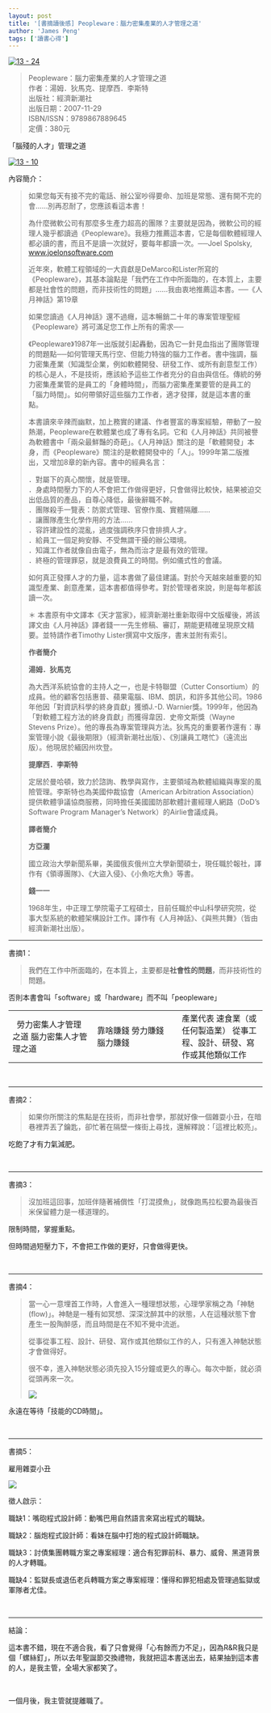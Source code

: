 ```yaml
---
layout: post
title: '[書摘讀後感] Peopleware：腦力密集產業的人才管理之道'
author: 'James Peng'
tags: ['讀書心得']
---
```


[![13 -
24](http://lh3.ggpht.com/-nz_ueuZW7Js/URyMBWwZ7kI/AAAAAAAARdc/fqGiSKy74BU/13%252520-%25252024%25255B5%25255D.jpg?imgmax=800 "13 - 24")](http://www.taaze.tw/apredir.html?ap_a_11100155995)

> Peopleware：腦力密集產業的人才管理之道  
> 作者：湯姆．狄馬克、提摩西．李斯特  
> 出版社：經濟新潮社  
> 出版日期：2007-11-29  
> ISBN/ISSN：9789867889645  
> 定價：380元    

「腦殘的人才」管理之道

[![13 -
10](http://lh3.ggpht.com/-H8pKJhEKLvA/URyMB_dzJhI/AAAAAAAARdk/iTJDOy0bXok/13%252520-%25252010%25255B9%25255D.jpg?imgmax=800 "13 - 10")](http://www.taaze.tw/apredir.html?ap_a_11100155995)

內容簡介：

> 如果您每天有接不完的電話、辦公室吵得要命、加班是常態、還有開不完的會……別再忍耐了，您應該看這本書！
>
> 為什麼微軟公司有那麼多生產力超高的團隊？主要就是因為，微軟公司的經理人幾乎都讀過《Peopleware》。我極力推薦這本書，它是每個軟體經理人都必讀的書，而且不是讀一次就好，要每年都讀一次。──Joel
> Spolsky, www.joelonsoftware.com
>
> 近年來，軟體工程領域的一大貢獻是DeMarco和Lister所寫的《Peopleware》，其基本論點是「我們在工作中所面臨的，在本質上，主要都是社會性的問題，而非技術性的問題」……我由衷地推薦這本書。──《人月神話》第19章
>
> 如果您讀過《人月神話》還不過癮，這本暢銷二十年的專案管理聖經《Peopleware》將可滿足您工作上所有的需求──
>
> 《Peopleware》1987年一出版就引起轟動，因為它一針見血指出了團隊管理的問題點──如何管理天馬行空、但能力特強的腦力工作者。書中強調，腦力密集產業（知識型企業，例如軟體開發、研發工作、或所有創意型工作）的核心是人，不是技術，應該給予這些工作者充分的自由與信任。傳統的勞力密集產業管的是員工的「身體時間」，而腦力密集產業要管的是員工的「腦力時間」。如何帶領好這些腦力工作者，適才發揮，就是這本書的重點。
>
> 本書讀來辛辣而幽默，加上務實的建議、作者豐富的專案經驗，帶動了一股熱潮，Peopleware在軟體業也成了專有名詞。它和《人月神話》共同被譽為軟體書中「兩朵最鮮豔的奇葩」。《人月神話》關注的是「軟體開發」本身，而《Peopleware》關注的是軟體開發中的「人」。1999年第二版推出，又增加8章的新內容。書中的經典名言：
>
> ．對屬下的真心關懷，就是管理。  
> ．身處時間壓力下的人不會把工作做得更好，只會做得比較快，結果被迫交出低品質的產品，自尊心降低，最後辭職不幹。  
> ．團隊殺手一覽表：防禦式管理、官僚作風、實體隔離……  
> ．讓團隊產生化學作用的方法……  
> ．容許建設性的混亂，過度強調秩序只會排擠人才。  
> ．給員工一個足夠安靜、不受無謂干擾的辦公環境。  
> ．知識工作者就像自由電子，無為而治才是最有效的管理。  
> ．終極的管理罪惡，就是浪費員工的時間。例如儀式性的會議。
>
> 如何真正發揮人才的力量，這本書做了最佳建議。對於今天越來越重要的知識型產業、創意產業，這本書都值得參考。對於管理者來說，則是每年都該讀一次。
>
> ＊
> 本書原有中文譯本《天才當家》，經濟新潮社重新取得中文版權後，將該譯文由《人月神話》譯者錢一一先生修稿、審訂，期能更精確呈現原文精要。並特請作者Timothy
> Lister撰寫中文版序，書末並附有索引。
>
> **作者簡介**
>
> **湯姆．狄馬克**
>
> 為大西洋系統協會的主持人之一，也是卡特聯盟（Cutter
> Consortium）的成員。他的顧客包括惠普、蘋果電腦、IBM、朗訊，和許多其他公司。1986年他因「對資訊科學的終身貢獻」獲頒J.-D.
> Warnier獎。1999年，他因為「對軟體工程方法的終身貢獻」而獲得韋因．史帝文斯獎（Wayne
> Stevens
> Prize）。他的專長為專案管理與方法。狄馬克的重要著作還有：專案管理小說《最後期限》（經濟新潮社出版）、《別讓員工瞎忙》（遠流出版）。他現居於緬因州坎登。
>
> **提摩西．李斯特**
>
> 定居於曼哈頓，致力於諮詢、教學與寫作，主要領域為軟體組織與專案的風險管理。李斯特也為美國仲裁協會（American
> Arbitration
> Association）提供軟體爭議協商服務，同時擔任美國國防部軟體計畫經理人網路（DoD’s
> Software Program Manager’s Network）的Airlie會議成員。
>
> **譯者簡介**
>
> **方亞瀾**
>
> 國立政治大學新聞系畢，美國俄亥俄州立大學新聞碩士，現任職於報社，譯作有《領導團隊》、《大盜入侵》、《小魚吃大魚》等書。
>
> **錢一一**
>
> 1968年生，中正理工學院電子工程碩士，目前任職於中山科學研究院，從事大型系統的軟體架構設計工作。譯作有《人月神話》、《與熊共舞》（皆由經濟新潮社出版）。

* * * * *

書摘1：

> 我們在工作中所面臨的，在本質上，主要都是**社會性的問題**，而非技術性的問題。

否則本書會叫「software」或「hardware」而不叫「peopleware」

<table>
<colgroup>
<col width="33%" />
<col width="33%" />
<col width="33%" />
</colgroup>
<tbody>
<tr class="odd">
<td align="left"> 
勞力密集人才管理之道
腦力密集人才管理之道</td>
<td align="left">靠啥賺錢
勞力賺錢
腦力賺錢</td>
<td align="left">產業代表
速食業（或任何製造業）
從事工程、設計、研發、寫作或其他類似工作</td>
</tr>
</tbody>
</table>

 

* * * * *

書摘2：

> 如果你所關注的焦點是在技術，而非社會學，那就好像一個雜耍小丑，在暗巷裡弄丟了鑰匙，卻忙著在隔壁一條街上尋找，還解釋說：「這裡比較亮」。

吃飽了才有力氣減肥。

 

* * * * *

書摘3：

> 沒加班這回事，加班伴隨著補償性「打混摸魚」，就像跑馬拉松要為最後百米保留體力是一樣道理的。

限制時間，掌握重點。

但時間過短壓力下，不會把工作做的更好，只會做得更快。

 

* * * * *

書摘4：

> 當一心一意埋首工作時，人會進入一種理想狀態，心理學家稱之為「神馳(flow)」。神馳是一種有如冥想、深深沈醉其中的狀態，人在這種狀態下會產生一股陶醉感，而且時間是在不知不覺中流逝。
>
> 從事從事工程、設計、研發、寫作或其他類似工作的人，只有進入神馳狀態才會做得好。
>
> 很不幸，進入神馳狀態必須先投入15分鐘或更久的專心。每次中斷，就必須從頭再來一次。
>
> ![](https://lh6.googleusercontent.com/-yl1m1YvouHs/UQxZ1wFaHsI/AAAAAAAAPNo/giR9eLrWkyI/s657/1+-+1)

永遠在等待「技能的CD時間」。

 

* * * * *

書摘5：

雇用雜耍小丑

![](https://lh3.googleusercontent.com/-JtNSeNsOPpU/UQxdameRLCI/AAAAAAAAPOk/-a65McKiNVU/s876/1+-+1)

徵人啟示：

職缺1：嘴砲程式設計師：動嘴巴用自然語言來寫出程式的職缺。

職缺2：腦炮程式設計師：看妹在腦中打炮的程式設計師職缺。

職缺3：討債集團轉職方案之專案經理：適合有犯罪前科、暴力、威脅、黑道背景的人才轉職。

職缺4：監獄長或退伍老兵轉職方案之專案經理：懂得和罪犯相處及管理過監獄或軍隊者尤佳。

 

* * * * *

結論：

這本書不錯，現在不適合我，看了只會覺得「心有餘而力不足」，因為R&R我只是個「螺絲釘」，所以去年聖誕節交換禮物，我就把這本書送出去，結果抽到這本書的人，是我主管，全場大家都笑了。

 

一個月後，我主管就提離職了。


